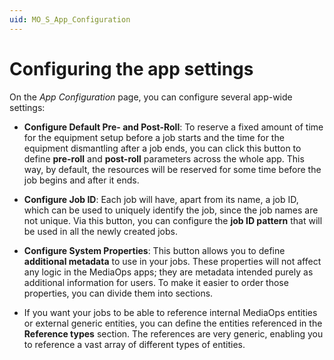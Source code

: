 ```yaml
---
uid: MO_S_App_Configuration
---
```


# Configuring the app settings

On the *App Configuration* page, you can configure several app-wide settings:

- **Configure Default Pre- and Post-Roll**: To reserve a fixed amount of time for the equipment setup before a job starts and the time for the equipment dismantling after a job ends, you can click this button to define **pre-roll** and **post-roll** parameters across the whole app. This way, by default, the resources will be reserved for some time before the job begins and after it ends.

- **Configure Job ID**: Each job will have, apart from its name, a job ID, which can be used to uniquely identify the job, since the job names are not unique. Via this button, you can configure the **job ID pattern** that will be used in all the newly created jobs.

- **Configure System Properties**: This button allows you to define **additional metadata** to use in your jobs. These properties will not affect any logic in the MediaOps apps; they are metadata intended purely as additional information for users. To make it easier to order those properties, you can divide them into sections.<!-- RN 43041 -->

- If you want your jobs to be able to reference internal MediaOps entities or external generic entities, you can define the entities referenced in the **Reference types** section. The references are very generic, enabling you to reference a vast array of different types of entities.

<!-- TODO: determine whether this last item should instead be this: - **Object types**: If you want your jobs to be able to reference internal MediaOps entities or external generic entities, you can define additional entities in this section section. These object types are very generic, enabling you to reference a vast array of different types of entities. -->
